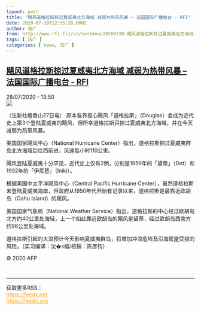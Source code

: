 ```yaml
---
layout: post
title: "飓风道格拉斯掠过夏威夷北方海域 减弱为热带风暴 – 法国国际广播电台 - RFI"
date: 2020-07-28T12:55:28.000Z
author: 法广
from: http://www.rfi.fr//cn/contenu/20200728-飓风道格拉斯掠过夏威夷北方海域-减弱为热带风暴
tags: [ 法广 ]
categories: [ news, 法广 ]
---
```

<!--1595940928000-->
[飓风道格拉斯掠过夏威夷北方海域 减弱为热带风暴 – 法国国际广播电台 - RFI](http://www.rfi.fr//cn/contenu/20200728-%E9%A3%93%E9%A3%8E%E9%81%93%E6%A0%BC%E6%8B%89%E6%96%AF%E6%8E%A0%E8%BF%87%E5%A4%8F%E5%A8%81%E5%A4%B7%E5%8C%97%E6%96%B9%E6%B5%B7%E5%9F%9F-%E5%87%8F%E5%BC%B1%E4%B8%BA%E7%83%AD%E5%B8%A6%E9%A3%8E%E6%9A%B4)
------

<div>
<div>28/07/2020 - 13:50</div><img src="https://s.rfi.fr/media/display/1def5926-d0ca-11ea-a304-005056bf87d6/w:310/p:16x9/health0002b.200728195001.jpg"><div class="t-content__body u-clearfix"><div class="m-interstitial"></div><p>（法新社檀香山27日电）    原本各界担心飓风「道格拉斯」（Douglas）会成为近代史上第3个登陆夏威夷的飓风，但所幸道格拉斯只掠过夏威夷北方海域，并在今天减弱为热带风暴。</p><p>    美国国家飓风中心（National Hurricane Center）指出，道格拉斯掠过夏威夷群岛北方海域后往西前进，风速每小时110公里。</p><p>    飓风登陆夏威夷十分罕见，近代史上仅有2例，分别是1959年的「黛蒂」（Dot）和1992年的「伊尼基」（Iniki）。</p><p>    根据美国中太平洋飓风中心（Central Pacific Hurricane Center），虽然道格拉斯未登陆夏威夷海岸，但政府从1950年代开始有记录以来，道格拉斯是最靠近欧胡岛（Oahu Island）的飓风。</p><p>    美国国家气象局（National Weather Service）指出，道格拉斯的中心经过欧胡岛北方约40公里处海域，上一个如此靠近欧胡岛的飓风是黛蒂，经过欧胡岛西南方约96公里处海域。</p><p>    道格拉斯引起的大浪预计今天影响夏威夷群岛，将增加冲浪危险及沿海房屋受损的风险。（实习编译：沈�s榕/核稿：陈彦钧）</p><p class="t-copyright">© 2020 AFP</p>        </div><br><hr><div>获取更多RSS：<br><a href="https://feedx.net" style="color:orange" target="_blank">https://feedx.net</a> <br><a href="https://feedx.xyz" style="color:orange" target="_blank">https://feedx.xyz</a><br></div>
</div>
